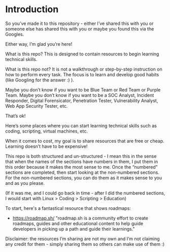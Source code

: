 # Introduction 
So you’ve made it to this repository - either I’ve shared this with you or someone else has shared this with you or maybe you found this via the Googles.

Either way, I’m glad you’re here!

What is this repo? This is designed to contain resources to begin learning technical skills.

What is this repo not? It is not a walkthrough or step-by-step instruction on how to perform every task. The focus is to learn and develop good habits (like Googling for the answer :) ).

Maybe you don’t know if you want to be Blue Team or Red Team or Purple Team. Maybe you don’t know if you want to be a SOC Analyst, Incident Responder, Digital Forensicator, Penetration Tester, Vulnerability Analyst, Web App Security Tester, etc.

That’s ok!

Here’s some places where you can start learning technical skills such as coding, scripting, virtual machines, etc.

When it comes to cost, my goal is to share resources that are free or cheap. Learning doesn’t have to be expensive!

This repo is both structured and un-structured - I mean this in the sense that when the names of the sections have numbers in them, I put them in this order because it makes the most sense to me. Once the “numbered” sections are completed, then start looking at the non-numbered sections. For the non-numbered sections, you can do them as it makes sense to you and as you please.

(If it was me, and I could go back in time - after I did the numbered sections, I would start with Linux > Coding > Scripting > Education)

To start, here's a fantastical resource that shows roadmaps:
- https://roadmap.sh/
"roadmap.sh is a community effort to create roadmaps, guides and other educational content to help guide developers in picking up a path and guide their learnings."

Disclaimer: the resources I’m sharing are not my own and I’m not claiming any credit for them - simply sharing them so others can make use of them :)

<!--
# Table of Contents

[0_Documentation](./0_Documentation.md)\
[1_Community & Networking](1_Community-Networking.md)\
[2_Virtual Machines](2_Virtual-Machines.md)\
[3_Operating Systems](3_Operating-Systems.md)\
[4_Useful Tools](4_Useful-Tools.md)\
[Linux](Linux.md)\
[Scripting](Scripting.md)\
[Coding](Coding.md)\
[Education](Education.md)\
[Fun Projects For Practice and Other Useful Things](Fun-Projects-For-Practice-and-Other-Useful-Things.md)
-->
